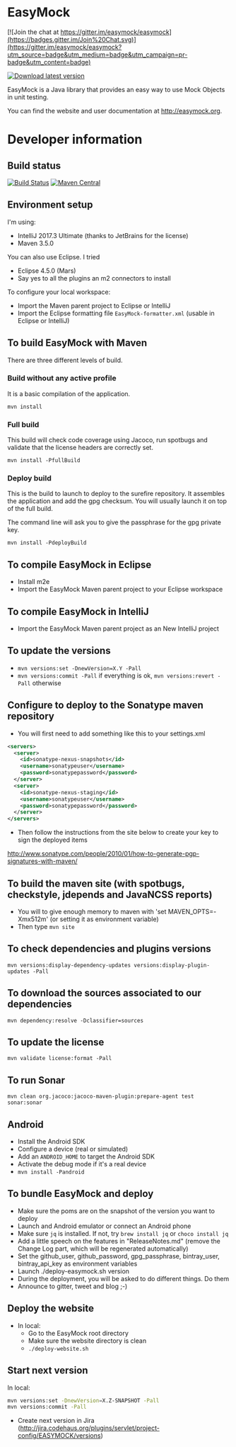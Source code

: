 EasyMock
========

[![Join the chat at https://gitter.im/easymock/easymock](https://badges.gitter.im/Join%20Chat.svg)](https://gitter.im/easymock/easymock?utm_source=badge&utm_medium=badge&utm_campaign=pr-badge&utm_content=badge)

[![Download latest version](https://api.bintray.com/packages/easymock/distributions/easymock/images/download.svg) ](https://bintray.com/easymock/distributions/easymock/_latestVersion)

EasyMock is a Java library that provides an easy way to use Mock Objects in unit testing.

You can find the website and user documentation at http://easymock.org.

Developer information
=====================

Build status
-------------
[![Build Status](https://travis-ci.org/easymock/easymock.svg?branch=master)](https://travis-ci.org/easymock/easymock)
[![Maven Central](https://maven-badges.herokuapp.com/maven-central/org.easymock/easymock/badge.svg)](https://maven-badges.herokuapp.com/maven-central/org.easymock/easymock)

Environment setup
-----------------

I'm using:
- IntelliJ 2017.3 Ultimate (thanks to JetBrains for the license)
- Maven 3.5.0

You can also use Eclipse. I tried 
- Eclipse 4.5.0 (Mars)
- Say yes to all the plugins an m2 connectors to install

To configure your local workspace:
- Import the Maven parent project to Eclipse or IntelliJ
- Import the Eclipse formatting file `EasyMock-formatter.xml` (usable in Eclipse or IntelliJ)

To build EasyMock with Maven
----------------------------

There are three different levels of build.

### Build without any active profile

It is a basic compilation of the application.

`mvn install`

### Full build

This build will check code coverage using Jacoco, run spotbugs and
validate that the license headers are correctly set.

`mvn install -PfullBuild`

### Deploy build

This is the build to launch to deploy to the surefire repository. It assembles the application and add
the gpg checksum. You will usually launch it on top of the full build.

The command line will ask you to give the passphrase for the gpg private key.

`mvn install -PdeployBuild`

To compile EasyMock in Eclipse
-----------------------------
- Install m2e
- Import the EasyMock Maven parent project to your Eclipse workspace

To compile EasyMock in IntelliJ
-----------------------------
- Import the EasyMock Maven parent project as an New IntelliJ project

To update the versions
----------------------
- `mvn versions:set -DnewVersion=X.Y -Pall`
- `mvn versions:commit -Pall` if everything is ok, `mvn versions:revert -Pall` otherwise

Configure to deploy to the Sonatype maven repository
----------------------------------------------------
- You will first need to add something like this to your settings.xml
```xml
<servers>
  <server>
    <id>sonatype-nexus-snapshots</id>
    <username>sonatypeuser</username>
    <password>sonatypepassword</password>
  </server>
  <server>
    <id>sonatype-nexus-staging</id>
    <username>sonatypeuser</username>
    <password>sonatypepassword</password>
  </server>
</servers>
```
- Then follow the instructions from the site below to create your key to sign the deployed items

http://www.sonatype.com/people/2010/01/how-to-generate-pgp-signatures-with-maven/

To build the maven site (with spotbugs, checkstyle, jdepends and JavaNCSS reports)
--------------------------------------------------------------------------------------
- You will to give enough memory to maven with 'set MAVEN_OPTS=-Xmx512m' (or setting it as environment variable)
- Then type `mvn site`

To check dependencies and plugins versions
--------------------------------------------------------------------------------------
`mvn versions:display-dependency-updates versions:display-plugin-updates -Pall`

To download the sources associated to our dependencies
--------------------------------------------------------------------------------------
`mvn dependency:resolve -Dclassifier=sources`

To update the license
--------------------------------------------------------------------------------------
`mvn validate license:format -Pall`

To run Sonar
--------------------------------------------------------------------------------------
`mvn clean org.jacoco:jacoco-maven-plugin:prepare-agent test sonar:sonar`

Android
--------------------------------------------------------------------------------------
- Install the Android SDK
- Configure a device (real or simulated)
- Add an `ANDROID_HOME` to target the Android SDK
- Activate the debug mode if it's a real device
- `mvn install -Pandroid`

To bundle EasyMock and deploy
--------------------------------------------------------------------------------------
- Make sure the poms are on the snapshot of the version you want to deploy
- Launch and Android emulator or connect an Android phone
- Make sure `jq` is installed. If not, try `brew install jq` or `choco install jq`
- Add a little speech on the features in "ReleaseNotes.md" (remove the Change Log part, which will be regenerated automatically)
- Set the github_user, github_password, gpg_passphrase, bintray_user, bintray_api_key as environment variables
- Launch ./deploy-easymock.sh version
- During the deployment, you will be asked to do different things. Do them
- Announce to gitter, tweet and blog ;-)

Deploy the website
--------------------------------------------------------------------------------------
- In local:
  - Go to the EasyMock root directory
  - Make sure the website directory is clean
  - `./deploy-website.sh`

Start next version
--------------------------------------------------------------------------------------
In local:
```bash
mvn versions:set -DnewVersion=X.Z-SNAPSHOT -Pall
mvn versions:commit -Pall
```
- Create next version in Jira (http://jira.codehaus.org/plugins/servlet/project-config/EASYMOCK/versions)
